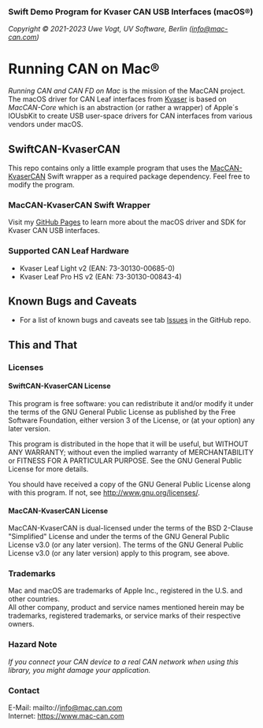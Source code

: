 ### Swift Demo Program for Kvaser CAN USB Interfaces (macOS&reg;)

_Copyright &copy; 2021-2023  Uwe Vogt, UV Software, Berlin (info@mac-can.com)_

# Running CAN on Mac&reg;

_Running CAN and CAN FD on Mac_ is the mission of the MacCAN project.
The macOS driver for CAN Leaf interfaces from [Kvaser](https://www.kvaser.com) is based on _MacCAN-Core_ which is an abstraction (or rather a wrapper) of Apple´s IOUsbKit to create USB user-space drivers for CAN interfaces from various vendors under macOS.

## SwiftCAN-KvaserCAN

This repo contains only a little example program that uses the [MacCAN-KvaserCAN](https://github.com/mac-can/KvaserCAN-Library/) Swift wrapper as a required package dependency.
Feel free to modify the program.

### MacCAN-KvaserCAN Swift Wrapper

Visit my [GitHub Pages](https://mac-can.github.io/drivers/KvaserCAN/) to learn more about the macOS driver and SDK for Kvaser CAN USB interfaces.

### Supported CAN Leaf Hardware

- Kvaser Leaf Light v2 (EAN: 73-30130-00685-0)
- Kvaser Leaf Pro HS v2 (EAN: 73-30130-00843-4)

## Known Bugs and Caveats

- For a list of known bugs and caveats see tab [Issues](https://github.com/mac-can/KvaserCAN-Library/issues) in the GitHub repo.

## This and That

### Licenses

#### SwiftCAN-KvaserCAN License

This program is free software: you can redistribute it and/or modify
it under the terms of the GNU General Public License as published by
the Free Software Foundation, either version 3 of the License, or
(at your option) any later version.

This program is distributed in the hope that it will be useful,
but WITHOUT ANY WARRANTY; without even the implied warranty of
MERCHANTABILITY or FITNESS FOR A PARTICULAR PURPOSE.  See the
GNU General Public License for more details.

You should have received a copy of the GNU General Public License
along with this program.  If not, see <http://www.gnu.org/licenses/>.

#### MacCAN-KvaserCAN License

MacCAN-KvaserCAN is dual-licensed under the terms of the BSD 2-Clause "Simplified" License
and under the terms of the GNU General Public License v3.0 (or any later version).
The terms of the GNU General Public License v3.0 (or any later version) apply to this program, see above.

### Trademarks

Mac and macOS are trademarks of Apple Inc., registered in the U.S. and other countries. \
All other company, product and service names mentioned herein may be trademarks, registered trademarks, or service marks of their respective owners.

### Hazard Note

_If you connect your CAN device to a real CAN network when using this library, you might damage your application._

### Contact

E-Mail: mailto://info@mac.can.com \
Internet: https://www.mac-can.com
